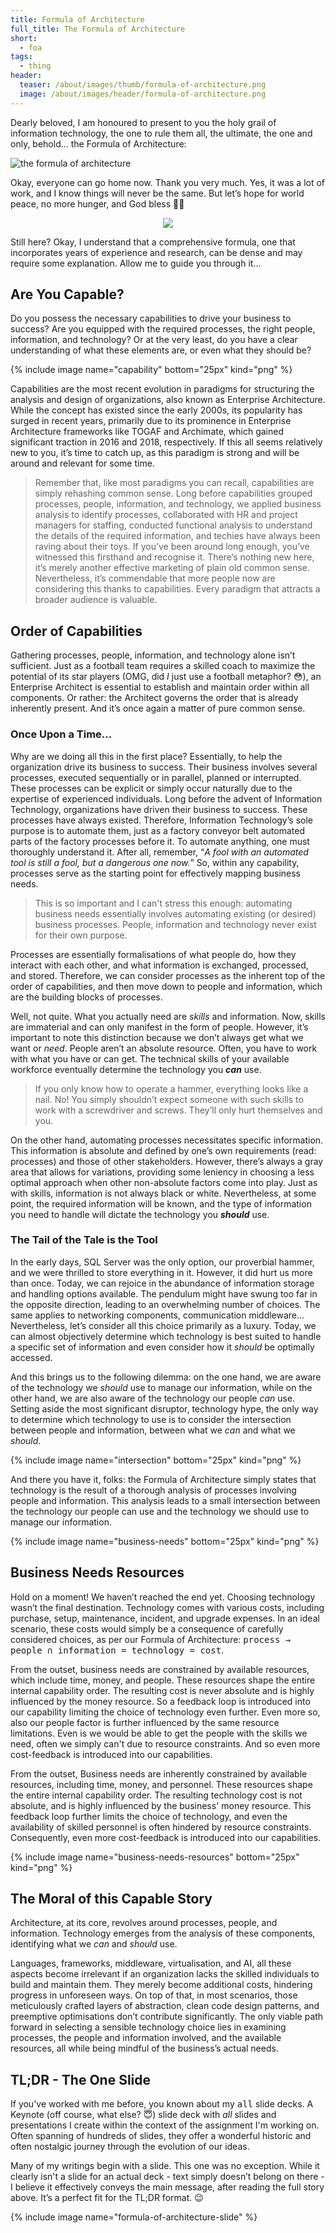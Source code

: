 ```yaml
---
title: Formula of Architecture
full_title: The Formula of Architecture
short:
  - foa
tags:
  - thing
header:
  teaser: /about/images/thumb/formula-of-architecture.png
  image: /about/images/header/formula-of-architecture.png
---
```


Dearly beloved, I am honoured to present to you the holy grail of information technology, the one to rule them all, the ultimate, the one and only, behold... the Formula of Architecture:

![the formula of architecture](/about/images/full/the-formula.png)

Okay, everyone can go home now. Thank you very much. Yes, it was a lot of work, and I know things will never be the same. But let’s hope for world peace, no more hunger, and God bless 🫳🎤

<p style="text-align:center">
  <img src="/about/images/full/math-confused.gif">
</p>

Still here? Okay, I understand that a comprehensive formula, one that incorporates years of experience and research, can be dense and may require some explanation. Allow me to guide you through it...

## Are You Capable?

Do you possess the necessary capabilities to drive your business to success? Are you equipped with the required processes, the right people, information, and technology? Or at the very least, do you have a clear understanding of what these elements are, or even what they should be?

{% include image name="capability" bottom="25px" kind="png" %}

Capabilities are the most recent evolution in paradigms for structuring the analysis and design of organizations, also known as Enterprise Architecture. While the concept has existed since the early 2000s, its popularity has surged in recent years, primarily due to its prominence in Enterprise Architecture frameworks like TOGAF and Archimate, which gained significant traction in 2016 and 2018, respectively. If this all seems relatively new to you, it’s time to catch up, as this paradigm is strong and will be around and  relevant for some time.

> Remember that, like most paradigms you can recall, capabilities are simply rehashing common sense. Long before capabilities grouped processes, people, information, and technology, we applied business analysis to identify processes, collaborated with HR and project managers for staffing, conducted functional analysis to understand the details of the required information, and techies have always been raving about their toys. If you’ve been around long enough, you’ve witnessed this firsthand and recognise it. There’s nothing new here, it’s merely another effective marketing of plain old common sense. Nevertheless, it’s commendable that more people now are considering this thanks to capabilities. Every paradigm that attracts a broader audience is valuable.

## Order of Capabilities

Gathering processes, people, information, and technology alone isn’t sufficient. Just as a football team requires a skilled coach to maximize the potential of its star players (OMG, did _I_ just use a football metaphor? 😳), an Enterprise Architect is essential to establish and maintain order within all components. Or rather: the Architect governs the order that is already inherently present. And it’s once again a matter of pure common sense.

### Once Upon a Time...

Why are we doing all this in the first place? Essentially, to help the organization drive its business to success. Their business involves several processes, executed sequentially or in parallel, planned or interrupted. These processes can be explicit or simply occur naturally due to the expertise of experienced individuals. Long before the advent of Information Technology, organizations have driven their business to success. These processes have always existed. Therefore, Information Technology’s sole purpose is to automate them, just as a factory conveyor belt automated parts of the factory processes before it. To automate anything, one must thoroughly understand it. After all, remember, “_A fool with an automated tool is still a fool, but a dangerous one now._” So, within any capability, processes serve as the starting point for effectively mapping business needs.

> This is so important and I can't stress this enough: automating business needs essentially involves automating existing (or desired) business processes. People, information and technology never exist for their own purpose.

Processes are essentially formalisations of what people do, how they interact with each other, and what information is exchanged, processed, and stored. Therefore, we can consider processes as the inherent top of the order of capabilities, and then move down to people and information, which are the building blocks of processes.

Well, not quite. What you actually need are _skills_ and information. Now, skills are immaterial and can only manifest in the form of people. However, it’s important to note this distinction because we don’t always get what we want or _need_. People aren’t an absolute resource. Often, you have to work with what you have or can get. The technical skills of your available workforce eventually determine the technology you **_can_** use.

> If you only know how to operate a hammer, everything looks like a nail. No! You simply shouldn’t expect someone with such skills to work with a screwdriver and screws. They’ll only hurt themselves and you.

On the other hand, automating processes necessitates specific information. This information is absolute and defined by one’s own requirements (read: processes) and those of other stakeholders. However, there’s always a gray area that allows for variations, providing some leniency in choosing a less optimal approach when other non-absolute factors come into play. Just as with skills, information is not always black or white. Nevertheless, at some point, the required information will be known, and the type of information you need to handle will dictate the technology you **_should_** use.

### The Tail of the Tale is the Tool

In the early days, SQL Server was the only option, our proverbial hammer, and we were thrilled to store everything in it. However, it did hurt us more than once. Today, we can rejoice in the abundance of information storage and handling options available. The pendulum might have swung too far in the opposite direction, leading to an overwhelming number of choices. The same applies to networking components, communication middleware... Nevertheless, let’s consider all this choice primarily as a luxury. Today, we can almost objectively determine which technology is best suited to handle a specific set of information and even consider how it _should_ be optimally accessed.

And this brings us to the following dilemma: on the one hand, we are aware of the technology we _should_ use to manage our information, while on the other hand, we are also aware of the technology our people _can_ use. Setting aside the most significant disruptor, technology hype, the only way to determine which technology to use is to consider the intersection between people and information, between what we _can_ and what we _should_.

{% include image name="intersection" bottom="25px" kind="png" %}

And there you have it, folks: the Formula of Architecture simply states that technology is the result of a thorough analysis of processes involving people and information. This analysis leads to a small intersection between the technology our people can use and the technology we should use to manage our information.

{% include image name="business-needs" bottom="25px" kind="png" %}

## Business Needs Resources

Hold on a moment! We haven’t reached the end yet. Choosing technology wasn’t the final destination. Technology comes with various costs, including purchase, setup, maintenance, incident, and upgrade expenses. In an ideal scenario, these costs would simply be a consequence of carefully considered choices, as per our Formula of Architecture: <tt>process → people ∩ information = technology = cost</tt>.

From the outset, business needs are constrained by available resources, which include time, money, and people. These resources shape the entire internal capability order. The resulting cost is never absolute and is highly influenced by the money resource. So a feedback loop is introduced into our capability limiting the choice of technology even further. Even more so, also our people factor is further influenced by the same resource limitations. Even is we would be able to get the people with the skills we need, often we simply can't due to resource constraints. And so even more cost-feedback is introduced into our capabilities.

From the outset, Business needs are inherently constrained by available resources, including time, money, and personnel. These resources shape the entire internal capability order. The resulting technology cost is not absolute, and is highly influenced by the business' money resource. This feedback loop further limits the choice of technology, and even the availability of skilled personnel is often hindered by resource constraints. Consequently, even more cost-feedback is introduced into our capabilities.

{% include image name="business-needs-resources" bottom="25px" kind="png" %}

## The Moral of this Capable Story

Architecture, at its core, revolves around processes, people, and information. Technology emerges from the analysis of these components, identifying what we _can_ and _should_ use.

Languages, frameworks, middleware, virtualisation, and AI, all these aspects become irrelevant if an organization lacks the skilled individuals to build and maintain them. They merely become additional costs, hindering progress in unforeseen ways. On top of that, in most scenarios, those meticulously crafted layers of abstraction, clean code design patterns, and preemptive optimisations don’t contribute significantly. The only viable path forward in selecting a sensible technology choice lies in examining processes, the people and information involved, and the available resources, all while being mindful of the business’s actual needs.

## TL;DR - The One Slide

If you've worked with me before, you known about my <tt>all</tt> slide decks. A Keynote (off course, what else? 😇) slide deck with _all_ slides and presentations I create within the context of the assignment I'm working on. Often spanning of hundreds of slides, they offer a wonderful historic and often nostalgic journey through the evolution of our ideas.

Many of my writings begin with a slide. This one was no exception. While it clearly isn't a slide for an actual deck - text simply doesn’t belong on there - I believe it effectively conveys the main message, after reading the full story above. It’s a perfect fit for the TL;DR format. 😉

{% include image name="formula-of-architecture-slide" %}
